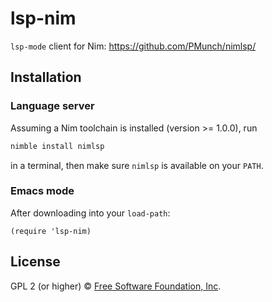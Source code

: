 # lsp-nim

`lsp-mode` client for Nim: https://github.com/PMunch/nimlsp/

## Installation

### Language server

Assuming a Nim toolchain is installed (version >= 1.0.0), run
```bash
nimble install nimlsp
```
in a terminal, then make sure `nimlsp` is available on your `PATH`.

### Emacs mode

After downloading into your `load-path`:
```emacs-lisp
(require 'lsp-nim)
```
## License

GPL 2 (or higher) © [Free Software Foundation, Inc](http://www.fsf.org/about).
